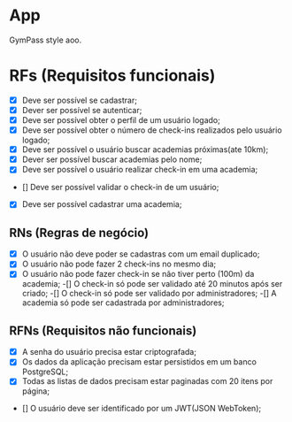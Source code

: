 # App

GymPass style aoo.

# RFs (Requisitos funcionais)

- [x] Deve ser possível se cadastrar;
- [x] Dever ser possível se autenticar;
- [x] Deve ser possível obter o perfil de um usuário logado;
- [x] Deve ser possível obter o número de check-ins realizados pelo usuário logado;
- [x] Deve ser possível o usuário buscar academias próximas(ate 10km);
- [x] Dever ser possível buscar academias pelo nome;
- [x] Deve ser possível o usuário realizar check-in em uma academia;
- [] Deve ser possível validar o check-in de um usuário;
- [x] Deve ser possível cadastrar uma academia;


## RNs (Regras de negócio)

-[x] O usuário não deve poder se cadastras com um email duplicado;
-[x] O usuário não pode fazer 2 check-ins no mesmo dia;
-[x] O usuário não pode fazer check-in se não tiver perto (100m) da academia;
-[] O check-in só pode ser validado até 20 minutos após ser criado;
-[] O check-in só pode ser validado por administradores;
-[] A academia só pode ser cadastrada por administradores;

## RFNs (Requisitos não funcionais)

- [x] A senha do usuário precisa estar criptografada;
- [x] Os dados da aplicação precisam estar persistidos em um banco PostgreSQL;
- [x] Todas as listas de dados precisam estar paginadas com 20 itens por página;
- [] O usuário deve ser identificado por um JWT(JSON WebToken);